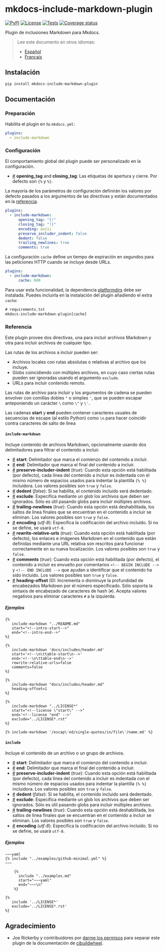 # mkdocs-include-markdown-plugin

[![PyPI][pypi-version-badge-link]][pypi-link]
[![License][license-image]][license-link] [![Tests][tests-image]][tests-link]
[![Coverage status][coverage-image]][coverage-link]

Plugin de inclusiones Markdown para Mkdocs.

> Lee este documento en otros idiomas:
>
> - [Español][es-readme-link]
> - [Français][fr-readme-link]

## Instalación

```bash
pip install mkdocs-include-markdown-plugin
```

## Documentación

### Preparación

Habilita el plugin en tu `mkdocs.yml`:

```yaml
plugins:
  - include-markdown
```

### Configuración

El comportamiento global del plugin puede ser personalizado en la configuración.

- <a name="config_tags" href="#config_tags">#</a> **opening_tag** and
**closing_tag**: Las etiquetas de apertura y cierre. Por defecto son `{%` y
`%}`.

La mayoría de los parámetros de configuración definirán los valores por defecto
pasados a los argumentos de las directivas y están documentados en la
[referencia](#referencia).

```yaml
plugins:
  - include-markdown:
      opening_tag: "{!"
      closing_tag: "!}"
      encoding: ascii
      preserve_includer_indent: false
      dedent: false
      trailing_newlines: true
      comments: true
```

La configuración `cache` define un tiempo de expiración en segundos para las
peticiones HTTP cuando se incluye desde URLs.

```yaml
plugins:
  - include-markdown:
      cache: 600
```

Para usar esta funcionalidad, la dependencia [platformdirs] debe ser instalada.
Puedes incluirla en la instalación del plugin añadiendo el extra `cache`:

```txt
# requirements.txt
mkdocs-include-markdown-plugin[cache]
```

### Referencia

Este plugin provee dos directivas, una para incluir archivos Markdown y otra para
incluir archivos de cualquier tipo.

Las rutas de los archivos a incluir pueden ser:

- Archivos locales con rutas absolutas o relativas al archivo que los incluye.
- Globs coincidiendo con múltiples archivos, en cuyo caso ciertas rutas pueden
ser ignoradas usando el argumento `exclude`.
- URLs para incluir contenido remoto.

Las rutas de archivo para incluir y los argumentos de cadena se pueden envolver
con comillas dobles `"` o simples `'`, que se pueden escapar anteponiendo un
carácter `\` como `\"` y `\'`.

Las cadenas **start** y **end** pueden contener caracteres usuales de secuencias
de escape (al estilo Python) como `\n` para hacer coincidir contra caracteres de
salto de línea

#### **`include-markdown`**

Incluye contenido de archivos Markdown, opcionalmente usando dos delimitadores
para filtrar el contenido a incluir.

- <a name="include-markdown_start" href="#include-markdown_start">#</a>
**start**: Delimitador que marca el comienzo del contenido a incluir.
- <a name="include-markdown_end" href="#include-markdown_end">#</a> **end**:
Delimitador que marca el final del contenido a incluir.
- <a name="include-markdown_preserve-includer-indent"
href="#include-markdown_preserve-includer-indent">#</a>
**preserve-includer-indent** (*true*): Cuando esta opción está habilitada (por
defecto), cada línea del contenido a incluir es indentada con el mismo número de
espacios usados para indentar la plantilla `{% %}` incluidora. Los valores
posibles son `true` y `false`.
- <a name="include-markdown_dedent" href="#include-markdown_dedent">#</a>
**dedent** (*false*): Si se habilita, el contenido incluido será dedentado.
- <a name="include-markdown_exclude" href="#include-markdown_exclude">#</a>
**exclude**: Expecifica mediante un glob los archivos que deben ser ignorados.
Sólo es útil pasando globs para incluir múltiples archivos.
- <a name="include-markdown_trailing-newlines"
href="#include-markdown_trailing-newlines">#</a> **trailing-newlines**
(*true*): Cuando esta opción está deshabilitada, los saltos de línea finales que
se encuentran en el contenido a incluir se eliminan. Los valores posibles son
`true` y `false`.
- <a name="include-markdown_encoding" href="#include-markdown_encoding">#</a>
**encoding** (*utf-8*): Especifica la codificación del archivo incluído. Si no
se define, se usará `utf-8`.
- <a name="include-markdown_rewrite-relative-urls"
href="#include-markdown_rewrite-relative-urls">#</a> **rewrite-relative-urls**
(*true*): Cuando esta opción está habilitada (por defecto), los enlaces e
imágenes Markdown en el contenido que están definidas mediante una URL relativa
son rescritos para funcionar correctamente en su nueva localización. Los valores
posibles son `true` y `false`.
- <a name="include-markdown_comments" href="#include-markdown_comments">#</a>
**comments** (*true*): Cuando esta opción está habilitada (por defecto), el
contenido a incluir es envuelto por comentarios `<!-- BEGIN INCLUDE -->` y
`<!-- END INCLUDE -->` que ayudan a identificar que el contenido ha sido
incluido. Los valores posibles son `true` y `false`.
- <a name="include-markdown_heading-offset"
href="#include-markdown_heading-offset">#</a> **heading-offset** (0):
Incrementa o disminuye la profundidad de encabezados Markdown por el número
especificado. Sólo soporta la sintaxis de encabezado de caracteres de hash
(`#`). Acepta valores negativos para eliminar caracteres `#` a la izquierda.

##### Ejemplos

```jinja
{%
   include-markdown "../README.md"
   start="<!--intro-start-->"
   end="<!--intro-end-->"
%}
```

```jinja
{%
   include-markdown 'docs/includes/header.md'
   start='<!--\n\ttable-start\n-->'
   end='<!--\n\ttable-end\n-->'
   rewrite-relative-urls=false
   comments=false
%}
```

```jinja
{%
   include-markdown "docs/includes/header.md"
   heading-offset=1
%}
```

```jinja
{%
   include-markdown "../LICENSE*"
   start="<!--license \"start\" -->"
   end='<!--license "end" -->'
   exclude="../LICENSE*.rst"
%}
```

```jinja
{% include-markdown '/escap\'ed/single-quotes/in/file\'/name.md' %}
```

#### **`include`**

Incluye el contenido de un archivo o un grupo de archivos.

- <a name="include_start" href="#include_start">#</a> **start**: Delimitador que
marca el comienzo del contenido a incluir.
- <a name="include_end" href="#include_end">#</a> **end**: Delimitador que marca
el final del contenido a incluir.
- <a name="include_preserve-includer-indent"
href="#include_preserve-includer-indent">#</a> **preserve-includer-indent**
(*true*): Cuando esta opción está habilitada (por defecto), cada línea del
contenido a incluir es indentada con el mismo número de espacios usados para
indentar la plantilla `{% %}` incluidora. Los valores posibles son `true` y
`false`.
- <a name="include_dedent" href="#include_dedent">#</a> **dedent** (*false*): Si
se habilita, el contenido incluido será dedentado.
- <a name="include_exclude" href="#include_exclude">#</a> **exclude**: Especifica
mediante un glob los archivos que deben ser ignorados. Sólo es útil pasando
globs para incluir múltiples archivos.
- <a name="include_trailing-newlines" href="#include_trailing-newlines">#</a>
**trailing-newlines** (*true*): Cuando esta opción está deshabilitada, los
saltos de línea finales que se encuentran en el contenido a incluir se eliminan.
Los valores posibles son `true` y `false`.
- <a name="include_encoding" href="#include_encoding">#</a> **encoding**
(*utf-8*): Especifica la codificación del archivo incluído. Si no se define,
se usará `utf-8`.

##### Ejemplos

```jinja
~~~yaml
{% include "../examples/github-minimal.yml" %}
~~~
```

```jinja
    {%
      include "../examples.md"
      start="~~~yaml"
      end="~~~\n"
    %}
```

```jinja
{%
   include '../LICENSE*'
   exclude='../LICENSE*.rst'
%}
```

## Agradecimiento

- Joe Rickerby y contribuidores por [darme los permisos][cibuildwheel-470] para
separar este plugin de la documentación de
[cibuildwheel][cibuildwheel-repo-link].

[pypi-link]: https://pypi.org/project/mkdocs-include-markdown-plugin
[pypi-version-badge-link]: https://img.shields.io/pypi/v/mkdocs-include-markdown-plugin?logo=pypi&logoColor=white
[tests-image]: https://img.shields.io/github/actions/workflow/status/mondeja/mkdocs-include-markdown-plugin/ci.yml?logo=github&label=tests&branch=master
[tests-link]: https://github.com/mondeja/mkdocs-include-markdown-plugin/actions?query=workflow%3ACI
[coverage-image]: https://img.shields.io/codecov/c/github/mondeja/mkdocs-include-markdown-plugin?logo=codecov&logoColor=white
[coverage-link]: https://app.codecov.io/gh/mondeja/mkdocs-include-markdown-plugin
[license-image]: https://img.shields.io/pypi/l/mkdocs-include-markdown-plugin?color=light-green&logo=apache&logoColor=white
[license-link]: https://github.com/mondeja/mkdocs-include-markdown-plugin/blob/master/LICENSE
[platformdirs]: https://pypi.org/project/platformdirs/
[cibuildwheel-470]: https://github.com/joerick/cibuildwheel/issues/470
[cibuildwheel-repo-link]: https://github.com/joerick/cibuildwheel
[es-readme-link]: https://github.com/mondeja/mkdocs-include-markdown-plugin/blob/master/locale/es/README.md
[fr-readme-link]: https://github.com/mondeja/mkdocs-include-markdown-plugin/blob/master/locale/fr/README.md
